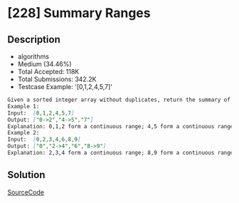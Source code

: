 # [228] Summary Ranges

## Description

* algorithms
* Medium (34.46%)
* Total Accepted:    118K
* Total Submissions: 342.2K
* Testcase Example:  '[0,1,2,4,5,7]'

```md
Given a sorted integer array without duplicates, return the summary of its ranges.
Example 1:
Input:  [0,1,2,4,5,7]
Output: ["0->2","4->5","7"]
Explanation: 0,1,2 form a continuous range; 4,5 form a continuous range.
Example 2:
Input:  [0,2,3,4,6,8,9]
Output: ["0","2->4","6","8->9"]
Explanation: 2,3,4 form a continuous range; 8,9 form a continuous range.

```

## Solution

[SourceCode](./solution.js)
